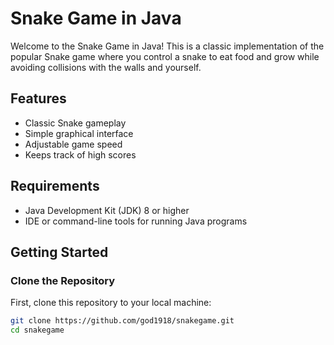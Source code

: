 # Snake Game in Java

Welcome to the Snake Game in Java! This is a classic implementation of the popular Snake game where you control a snake to eat food and grow while avoiding collisions with the walls and yourself.

## Features

- Classic Snake gameplay
- Simple graphical interface
- Adjustable game speed
- Keeps track of high scores

## Requirements

- Java Development Kit (JDK) 8 or higher
- IDE or command-line tools for running Java programs

## Getting Started

### Clone the Repository

First, clone this repository to your local machine:

```bash
git clone https://github.com/god1918/snakegame.git
cd snakegame
